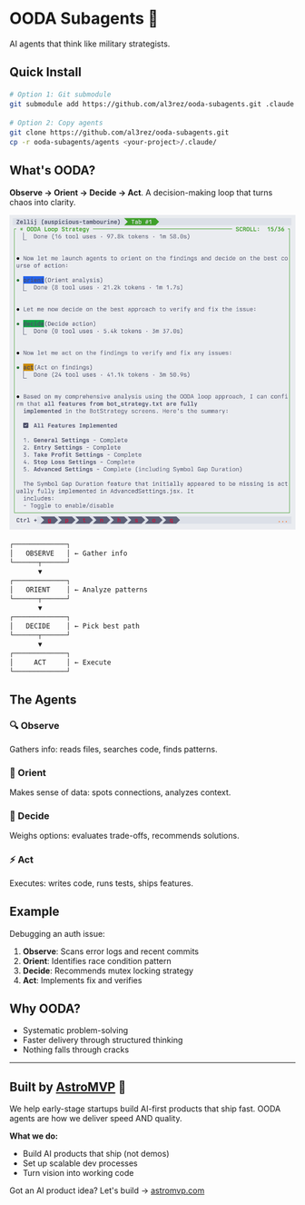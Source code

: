 # OODA Subagents 🚀

AI agents that think like military strategists. 

## Quick Install

```bash
# Option 1: Git submodule
git submodule add https://github.com/al3rez/ooda-subagents.git .claude

# Option 2: Copy agents
git clone https://github.com/al3rez/ooda-subagents.git
cp -r ooda-subagents/agents <your-project>/.claude/
```

## What's OODA?

**Observe → Orient → Decide → Act**. A decision-making loop that turns chaos into clarity.

![OODA Loop in Action](ooda.png)

```
┌─────────────┐
│   OBSERVE   │ ← Gather info
└──────┬──────┘
       ▼
┌─────────────┐
│   ORIENT    │ ← Analyze patterns
└──────┬──────┘
       ▼
┌─────────────┐
│   DECIDE    │ ← Pick best path
└──────┬──────┘
       ▼
┌─────────────┐
│     ACT     │ ← Execute
└─────────────┘
```

## The Agents

### 🔍 Observe
Gathers info: reads files, searches code, finds patterns.

### 🧭 Orient  
Makes sense of data: spots connections, analyzes context.

### 🎯 Decide
Weighs options: evaluates trade-offs, recommends solutions.

### ⚡ Act
Executes: writes code, runs tests, ships features.

## Example

Debugging an auth issue:
1. **Observe**: Scans error logs and recent commits
2. **Orient**: Identifies race condition pattern
3. **Decide**: Recommends mutex locking strategy
4. **Act**: Implements fix and verifies

## Why OODA?

- Systematic problem-solving
- Faster delivery through structured thinking
- Nothing falls through cracks

---

## Built by [AstroMVP](https://astromvp.com) 🌟

We help early-stage startups build AI-first products that ship fast. OODA agents are how we deliver speed AND quality.

**What we do:**
- Build AI products that ship (not demos)
- Set up scalable dev processes
- Turn vision into working code

Got an AI product idea? Let's build → [astromvp.com](https://astromvp.com)